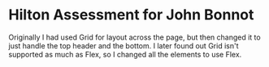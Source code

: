 # Hilton Assessment for John Bonnot

Originally I had used Grid for layout across the page, but then changed it to just handle the top header and the bottom. I later found out Grid isn't supported as much as Flex, so I changed all the elements to use Flex.